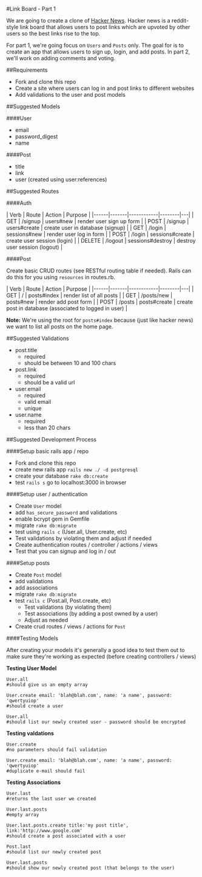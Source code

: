 #Link Board - Part 1


We are going to create a clone of [Hacker News](https://news.ycombinator.com/). Hacker news is a reddit-style link board that allows users to post links which are upvoted by other users so the best links rise to the top.

For part 1, we're going focus on `Users` and `Posts` only. The goal for is to create an app that allows users to sign up, login, and add posts. In part 2, we'll work on adding comments and voting.

##Requirements

* Fork and clone this repo
* Create a site where users can log in and post links to different websites
* Add validations to the user and post models

##Suggested Models

####User
* email
* password_digest
* name

####Post
* title
* link
* user (created using user:references)


##Suggested Routes

####Auth

| Verb | Route | Action | Purpose |
|------|-------|------------|--------|---|
| GET | /signup | users#new | render user sign up form |
| POST | /signup | users#create | create user in database (signup) |
| GET | /login | sessions#new | render user log in form |
| POST | /login | sessions#create | create user session (login) |
| DELETE | /logout | sessions#destroy | destroy user session (logout) |

####Post

Create basic CRUD routes (see RESTful routing table if needed). Rails can do this for you using `resources` in routes.rb.

| Verb | Route | Action | Purpose |
|------|-------|------------|--------|---|
| GET | / | posts#index | render list of all posts |
| GET | /posts/new | posts#new | render add post form |
| POST | /posts | posts#create | create post in database (associated to logged in user) |

**Note:** We're using the root for `posts#index` because (just like hacker news) we want to list all posts on the home page.

##Suggested Validations

* post.title
    * required
    * should be between 10 and 100 chars
* post.link
    * required
    * should be a valid url
* user.email
    * required
    * valid email
    * unique
* user.name
    * required
    * less than 20 chars


##Suggested Development Process

####Setup basic rails app / repo

* Fork and clone this repo
* create new rails app `rails new ./ -d postgresql`
* create your database `rake db:create`
* test `rails s` go to localhost:3000 in browser

####Setup user / authentication

* Create `User` model
* add `has_secure_password` and validations
* enable bcrypt gem in Gemfile
* migrate `rake db:migrate`
* test using `rails c` (User.all, User.create, etc)
* Test validations by violating them and adjust if needed
* Create authentication routes / controller / actions / views
* Test that you can signup and log in / out

####Setup posts

* Create `Post` model
* add validations
* add associations
* migrate `rake db:migrate`
* test `rails c` (Post.all, Post.create, etc)
    * Test validations (by violating them)
    * Test associations (by adding a post owned by a user)
    * Adjust as needed
* Create crud routes / views / actions for `Post`


####Testing Models

After creating your models it's generally a good idea to test them out to make sure they're working as expected (before creating controllers / views)

**Testing User Model**

```
User.all
#should give us an empty array

User.create email: 'blah@blah.com', name: 'a name', password: 'qwertyuiop'
#should create a user

User.all
#should list our newly created user - password should be encrypted
```

**Testing valdations**

```
User.create
#no parameters should fail validation

User.create email: 'blah@blah.com', name: 'a name', password: 'qwertyuiop'
#duplicate e-mail should fail
```

**Testing Associations**

```
User.last
#returns the last user we created

User.last.posts
#empty array

User.last.posts.create title:'my post title', link:'http://www.google.com'
#should create a post associated with a user

Post.last
#should list our newly created post

User.last.posts
#should show our newly created post (that belongs to the user)
```


